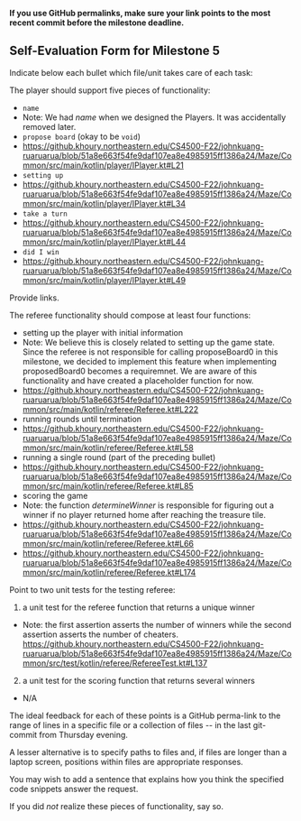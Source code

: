 **If you use GitHub permalinks, make sure your link points to the most recent commit before the milestone deadline.**

## Self-Evaluation Form for Milestone 5

Indicate below each bullet which file/unit takes care of each task:

The player should support five pieces of functionality: 

- `name`
- Note: We had *name* when we designed the Players. It was accidentally removed later. 
- `propose board` (okay to be `void`)
- https://github.khoury.northeastern.edu/CS4500-F22/johnkuang-ruaruarua/blob/51a8e663f54fe9daf107ea8e4985915ff1386a24/Maze/Common/src/main/kotlin/player/IPlayer.kt#L21
- `setting up`
- https://github.khoury.northeastern.edu/CS4500-F22/johnkuang-ruaruarua/blob/51a8e663f54fe9daf107ea8e4985915ff1386a24/Maze/Common/src/main/kotlin/player/IPlayer.kt#L34
- `take a turn`
- https://github.khoury.northeastern.edu/CS4500-F22/johnkuang-ruaruarua/blob/51a8e663f54fe9daf107ea8e4985915ff1386a24/Maze/Common/src/main/kotlin/player/IPlayer.kt#L44
- `did I win`
- https://github.khoury.northeastern.edu/CS4500-F22/johnkuang-ruaruarua/blob/51a8e663f54fe9daf107ea8e4985915ff1386a24/Maze/Common/src/main/kotlin/player/IPlayer.kt#L49

Provide links. 


The referee functionality should compose at least four functions:

- setting up the player with initial information
- Note: We believe this is closely related to setting up the game state. Since the referee is not responsible for calling proposeBoard0 in this milestone, we decided to implement this feature when implementing proposedBoard0 becomes a requiremnet. We are aware of this functionality and have created a placeholder function for now.  
- https://github.khoury.northeastern.edu/CS4500-F22/johnkuang-ruaruarua/blob/51a8e663f54fe9daf107ea8e4985915ff1386a24/Maze/Common/src/main/kotlin/referee/Referee.kt#L222
- running rounds until termination
- https://github.khoury.northeastern.edu/CS4500-F22/johnkuang-ruaruarua/blob/51a8e663f54fe9daf107ea8e4985915ff1386a24/Maze/Common/src/main/kotlin/referee/Referee.kt#L58
- running a single round (part of the preceding bullet)
- https://github.khoury.northeastern.edu/CS4500-F22/johnkuang-ruaruarua/blob/51a8e663f54fe9daf107ea8e4985915ff1386a24/Maze/Common/src/main/kotlin/referee/Referee.kt#L85
- scoring the game
- Note: the function *determineWinner* is responsible for figuring out a winner if no player returned home after reaching the treasure tile.
- https://github.khoury.northeastern.edu/CS4500-F22/johnkuang-ruaruarua/blob/51a8e663f54fe9daf107ea8e4985915ff1386a24/Maze/Common/src/main/kotlin/referee/Referee.kt#L66
- https://github.khoury.northeastern.edu/CS4500-F22/johnkuang-ruaruarua/blob/51a8e663f54fe9daf107ea8e4985915ff1386a24/Maze/Common/src/main/kotlin/referee/Referee.kt#L174

Point to two unit tests for the testing referee:

1. a unit test for the referee function that returns a unique winner
- Note: the first assertion asserts the number of winners while the second assertion asserts the number of cheaters.  
https://github.khoury.northeastern.edu/CS4500-F22/johnkuang-ruaruarua/blob/51a8e663f54fe9daf107ea8e4985915ff1386a24/Maze/Common/src/test/kotlin/referee/RefereeTest.kt#L137
2. a unit test for the scoring function that returns several winners
- N/A

The ideal feedback for each of these points is a GitHub
perma-link to the range of lines in a specific file or a collection of
files -- in the last git-commit from Thursday evening. 

A lesser alternative is to specify paths to files and, if files are
longer than a laptop screen, positions within files are appropriate
responses.

You may wish to add a sentence that explains how you think the
specified code snippets answer the request.

If you did *not* realize these pieces of functionality, say so.

